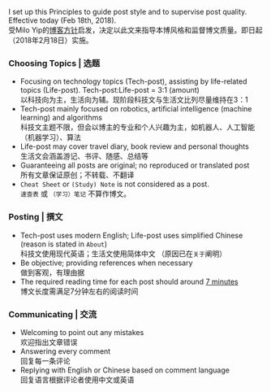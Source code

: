 I set up this Principles to guide post style and to supervise post quality. Effective today (Feb 18th, 2018).  
受Milo Yip的[博客方针][1]启发，决定以此文来指导本博风格和监督博文质量。即日起（2018年2月18日）实施。

### Choosing Topics | 选题
- Focusing on technology topics (Tech-post), assisting by life-related topics (Life-post). Tech-post:Life-post = 3:1 (amount)  
    以科技向为主，生活向为辅。现阶段科技文与生活文比列尽量维持在3：1
- Tech-post mainly focused on robotics, artificial intelligence (machine learning) and algorithms  
    科技文主题不限，但会以博主的专业和个人兴趣为主，如机器人、人工智能（机器学习）、算法
- Life-post may cover travel diary, book review and personal thoughts  
    生活文会涵盖游记、书评、随感、总结等
- Guaranteeing all posts are original; no reproduced or translated post  
    所有文章保证原创；不转载、不翻译
- `Cheat Sheet` or `(Study) Note` is not considered as a post.  
    `速查表` 或 `（学习）笔记` 不算作博文。

### Posting | 撰文
- Tech-post uses modern English; Life-post uses simplified Chinese (reason is stated in `About`)  
    科技文使用现代英语；生活文使用简体中文 （原因已在`关于`阐明）
- Be objective; providing references when necessary  
    做到客观，有理由据
- The required reading time for each post should around [7 minutes][2]  
    博文长度需满足7分钟左右的阅读时间

### Communicating | 交流
- Welcoming to point out any mistakes  
    欢迎指出文章错误
- Answering every comment  
    回复每一条评论
- Replying with English or Chinese based on comment language  
    回复语言根据评论者使用中文或英语

[1]: http://www.cnblogs.com/miloyip/archive/2010/06/14/BlogPolicy.html
[2]: https://medium.com/data-lab/the-optimal-post-is-7-minutes-74b9f41509b
